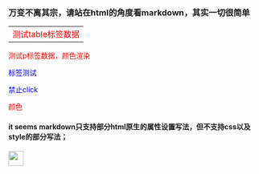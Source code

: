 ### 万变不离其宗，请站在html的角度看markdown，其实一切很简单

<table><tr><td style="color:red">测试table标签数据</td></tr></table>
<p style="color:red">测试p标签数据，颜色渲染</p>

<p style="color:blue;" class="pte">标签测试</p>

<p style="color:blue;" onclick='alert("s")'>禁止click</p>

<font color="red">颜色</font>


#### it seems markdown只支持部分html原生的属性设置写法，但不支持css以及style的部分写法；
<img src="https://timgsa.baidu.com/timg?image&quality=80&size=b9999_10000&sec=1533056743408&di=f6e17a49ae079daea6f0e2e4934d6026&imgtype=0&src=http%3A%2F%2Fimg3.duitang.com%2Fuploads%2Fitem%2F201509%2F14%2F20150914211622_EeJHY.jpeg" width="30px" height="30px"/>
